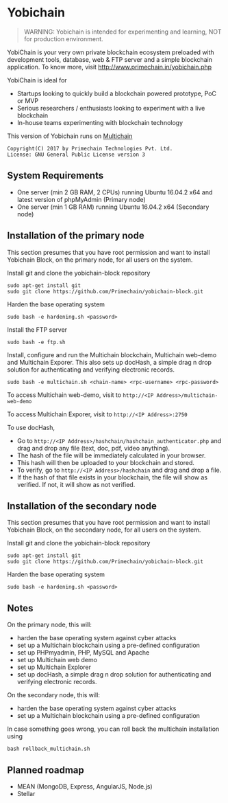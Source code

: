 Yobichain
=========

> WARNING: Yobichain is intended for experimenting and learning, NOT for production environment.

YobiChain is your very own private blockchain ecosystem preloaded with development tools, database, web & FTP server and a simple blockchain application. To know more, visit http://www.primechain.in/yobichain.php

YobiChain is ideal for

* Startups looking to quickly build a blockchain powered prototype, PoC or MVP
* Serious researchers / enthusiasts looking to experiment with a live blockchain
* In-house teams experimenting with blockchain technology

This version of Yobichain runs on [Multichain](https://github.com/MultiChain) 

    Copyright(C) 2017 by Primechain Technologies Pvt. Ltd.
    License: GNU General Public License version 3

System Requirements
-------------------

* One server (min 2 GB RAM, 2 CPUs) running Ubuntu 16.04.2 x64 and latest version of phpMyAdmin (Primary node)
* One server (min 1 GB RAM) running Ubuntu 16.04.2 x64 (Secondary node)

Installation of the primary node
------------

This section presumes that you have root permission and want to install Yobichain Block, on the primary node, for all users on the system.

Install git and clone the yobichain-block repository

    sudo apt-get install git
    sudo git clone https://github.com/Primechain/yobichain-block.git

Harden the base operating system

    sudo bash -e hardening.sh <password>

Install the FTP server

    sudo bash -e ftp.sh


Install, configure and run the Multichain blockchain, Multichain web-demo and Multichain Exporer. This also sets up docHash, a simple drag n drop solution for authenticating and verifying electronic records.

    sudo bash -e multichain.sh <chain-name> <rpc-username> <rpc-password>
		
To access Multichain web-demo, visit to `http://<IP Address>/multichain-web-demo`

To access Multichain Exporer, visit to `http://<IP Address>:2750`

To use docHash, 
* Go to `http://<IP Address>/hashchain/hashchain_authenticator.php` and drag and drop any file (text, doc, pdf, video anything). 
* The hash of the file will be immediately calculated in your browser. 
* This hash will then be uploaded to your blockchain and stored. 
* To verify, go to `http://<IP Address>/hashchain` and drag and drop a file. 
* If the hash of that file exists in your blockchain, the file will show as verified. If not, it will show as not verified.

Installation of the secondary node
------------

This section presumes that you have root permission and want to install Yobichain Block, on the secondary node, for all users on the system.

Install git and clone the yobichain-block repository

    sudo apt-get install git
    sudo git clone https://github.com/Primechain/yobichain-block.git

Harden the base operating system

    sudo bash -e hardening.sh <password>


Notes
-----

On the primary node, this will:
* harden the base operating system against cyber attacks
* set up a Multichain blockchain using a pre-defined configuration
* set up PHPmyadmin, PHP, MySQL and Apache
* set up Multichain web demo
* set up Multichain Explorer
* set up docHash, a simple drag n drop solution for authenticating and verifying electronic records.

On the secondary node, this will:
* harden the base operating system against cyber attacks
* set up a Multichain blockchain using a pre-defined configuration

In case something goes wrong, you can roll back the multichain installation using

    bash rollback_multichain.sh 

Planned roadmap
-----
* MEAN (MongoDB, Express, AngularJS, Node.js)
* Stellar
